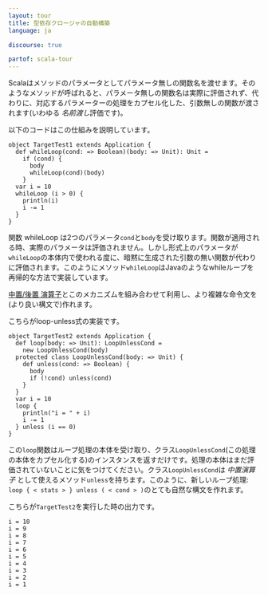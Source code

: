 ```yaml
---
layout: tour
title: 型依存クロージャの自動構築
language: ja

discourse: true

partof: scala-tour
---
```


Scalaはメソッドのパラメータとしてパラメータ無しの関数名を渡せます。そのようなメソッドが呼ばれると、パラメータ無しの関数名は実際に評価されず、代わりに、対応するパラメーターの処理をカプセル化した、引数無しの関数が渡されます(いわゆる *名前渡し*評価です)。

以下のコードはこの仕組みを説明しています。

    object TargetTest1 extends Application {
      def whileLoop(cond: => Boolean)(body: => Unit): Unit =
        if (cond) {
          body
          whileLoop(cond)(body)
        }
      var i = 10
      whileLoop (i > 0) {
        println(i)
        i -= 1
      }
    }

関数 whileLoop は2つのパラメータ`cond`と`body`を受け取ります。関数が適用される時、実際のパラメータは評価されません。しかし形式上のパラメータが`whileLoop`の本体内で使われる度に、暗黙に生成された引数の無い関数が代わりに評価されます。このようにメソッド`whileLoop`はJavaのようなwhileループを再帰的な方法で実装しています。

[中置/後置 演算子](operators.html)とこのメカニズムを組み合わせて利用し、より複雑な命令文を(より良い構文で)作れます。

こちらがloop-unless式の実装です。

    object TargetTest2 extends Application {
      def loop(body: => Unit): LoopUnlessCond =
        new LoopUnlessCond(body)
      protected class LoopUnlessCond(body: => Unit) {
        def unless(cond: => Boolean) {
          body
          if (!cond) unless(cond)
        }
      }
      var i = 10
      loop {
        println("i = " + i)
        i -= 1
      } unless (i == 0)
    }
この`loop`関数はループ処理の本体を受け取り、クラス`LoopUnlessCond`(この処理の本体をカプセル化する)のインスタンスを返すだけです。処理の本体はまだ評価されていないことに気をつけてください。クラス`LoopUnlessCond`は *中置演算子* として使えるメソッド`unless`を持ちます。このように、新しいループ処理: `loop { < stats > } unless ( < cond > )`のとても自然な構文を作れます。

こちらが`TargetTest2`を実行した時の出力です。

    i = 10
    i = 9
    i = 8
    i = 7
    i = 6
    i = 5
    i = 4
    i = 3
    i = 2
    i = 1
